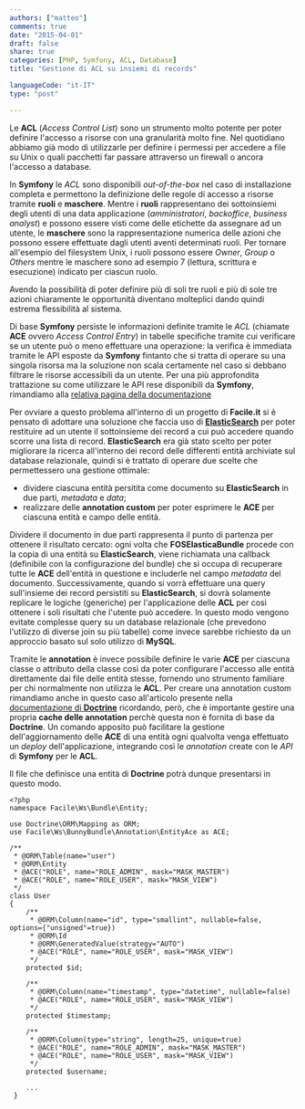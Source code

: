 ```yaml
---
authors: ["matteo"]
comments: true
date: "2015-04-01"
draft: false
share: true
categories: [PHP, Symfony, ACL, Database]
title: "Gestione di ACL su insiemi di records"

languageCode: "it-IT"
type: "post"

---
```

Le **ACL** (*Access Control List*) sono un strumento molto potente per poter definire l'accesso a risorse con una granularità molto fine. Nel quotidiano abbiamo già modo di utilizzarle per definire i permessi per accedere a file su Unix o quali pacchetti far passare attraverso un firewall o ancora l'accesso a database.

In **Symfony** le *ACL* sono disponibili *out-of-the-box* nel caso di installazione completa e permettono la definizione delle regole di accesso a risorse tramite **ruoli** e **maschere**. Mentre i **ruoli** rappresentano dei sottoinsiemi degli utenti di una data applicazione (*amministratori*, *backoffice*, *business analyst*) e possono essere visti come delle etichette da assegnare ad un utente, le **maschere** sono la rappresentazione numerica delle azioni che possono essere effettuate dagli utenti aventi determinati ruoli. Per tornare all'esempio del filesystem Unix, i ruoli possono essere *Owner*, *Group* o *Others* mentre le maschere sono ad esempio 7 (lettura, scrittura e esecuzione) indicato per ciascun ruolo.

Avendo la possibilità di poter definire più di soli tre ruoli e più di sole tre azioni chiaramente le opportunità diventano molteplici dando quindi estrema flessibilità al sistema.

Di base **Symfony** persiste le informazioni definite tramite le *ACL* (chiamate **ACE** ovvero *Access Control Entry*) in tabelle specifiche tramite cui verificare se un utente può o meno effettuare una operazione: la verifica è immediata tramite le API esposte da **Symfony** fintanto che si tratta di operare su una singola risorsa ma la soluzione non scala certamente nel caso si debbano filtrare le risorse accessibili da un utente. Per una più approfondita trattazione su come utilizzare le API rese disponibili da **Symfony**, rimandiamo alla [relativa pagina della documentazione](http://symfony.com/it/doc/current/cookbook/security/acl.html)

Per ovviare a questo problema all'interno di un progetto di **Facile.it** si è pensato di adottare una soluzione che faccia uso di [**ElasticSearch**](https://www.elastic.co/products/elasticsearch) per poter restituire ad un utente il sottoinsieme dei record a cui può accedere quando scorre una lista di record. **ElasticSearch** era già stato scelto per poter migliorare la ricerca all'interno dei record delle differenti entità archiviate sul database relazionale, quindi si è trattato di operare due scelte che permettessero una gestione ottimale:

* dividere ciascuna entità persitita come documento su **ElasticSearch** in due parti, *metadata* e *data*;
* realizzare delle **annotation custom** per poter esprimere le **ACE** per ciascuna entità e campo delle entità.

Dividere il documento in due parti rappresenta il punto di partenza per ottenere il risultato cercato: ogni volta che **FOSElasticaBundle** procede con la copia di una entità su **ElasticSearch**, viene richiamata una callback (definibile con la configurazione del bundle) che si occupa di recuperare tutte le **ACE** dell'entità in questione e includerle nel campo *metadata* del documento.
Successivamente, quando si vorrà effettuare una query sull'insieme dei record persistiti su **ElasticSearch**, si dovrà solamente replicare le logiche (generiche) per l'applicazione delle **ACL** per così ottenere i soli risultati che l'utente può accedere. In questo modo vengono evitate complesse query su un database relazionale (che prevedono l'utilizzo di diverse join su più tabelle) come invece sarebbe richiesto da un approccio basato sul solo utilizzo di **MySQL**.

Tramite le **annotation** è invece possibile definire le varie **ACE** per ciascuna classe o attributo della classe così da poter configurare l'accesso alle entità direttamente dai file delle entità stesse, fornendo uno strumento familiare per chi normalmente non utilizza le **ACL**. Per creare una annotation custom rimandiamo anche in questo caso all'articolo presente nella [documentazione di **Doctrine**](http://doctrine-common.readthedocs.org/en/latest/reference/annotations.html) ricordando, però, che è importante gestire una propria **cache delle annotation** perchè questa non è fornita di base da **Doctrine**. Un comando apposito può facilitare la gestione dell'aggiornamento delle **ACE** di una entità ogni qualvolta venga effettuato un *deploy* dell'applicazione, integrando così le *annotation* create con le *API* di **Symfony** per le **ACL**.

Il file che definisce una entità di **Doctrine** potrà dunque presentarsi in questo modo.

	<?php
    namespace Facile\Ws\Bundle\Entity;

    use Doctrine\ORM\Mapping as ORM;
    use Facile\Ws\BunnyBundle\Annotation\EntityAce as ACE;

    /**
     * @ORM\Table(name="user")
     * @ORM\Entity
     * @ACE("ROLE", name="ROLE_ADMIN", mask="MASK_MASTER")
     * @ACE("ROLE", name="ROLE_USER", mask="MASK_VIEW")
     */
    class User
    {
        /**
         * @ORM\Column(name="id", type="smallint", nullable=false, options={"unsigned"=true})
         * @ORM\Id
         * @ORM\GeneratedValue(strategy="AUTO")
         * @ACE("ROLE", name="ROLE_USER", mask="MASK_VIEW")
         */
        protected $id;

        /**
         * @ORM\Column(name="timestamp", type="datetime", nullable=false)
         * @ACE("ROLE", name="ROLE_USER", mask="MASK_VIEW")
         */
        protected $timestamp;

        /**
         * @ORM\Column(type="string", length=25, unique=true)
         * @ACE("ROLE", name="ROLE_ADMIN", mask="MASK_MASTER")
         * @ACE("ROLE", name="ROLE_USER", mask="MASK_VIEW")
         */
        protected $username;

        ...
     }


